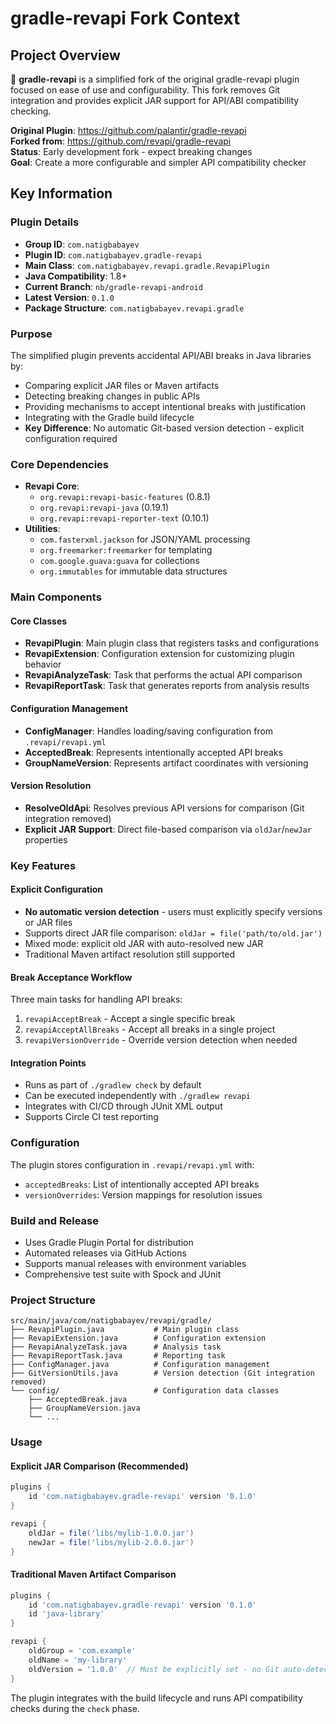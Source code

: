 # gradle-revapi Fork Context

## Project Overview
🚧 **gradle-revapi** is a simplified fork of the original gradle-revapi plugin focused on ease of use and configurability. This fork removes Git integration and provides explicit JAR support for API/ABI compatibility checking.

**Original Plugin**: https://github.com/palantir/gradle-revapi  
**Forked from**: https://github.com/revapi/gradle-revapi  
**Status**: Early development fork - expect breaking changes  
**Goal**: Create a more configurable and simpler API compatibility checker

## Key Information

### Plugin Details
- **Group ID**: `com.natigbabayev`
- **Plugin ID**: `com.natigbabayev.gradle-revapi`
- **Main Class**: `com.natigbabayev.revapi.gradle.RevapiPlugin`
- **Java Compatibility**: 1.8+
- **Current Branch**: `nb/gradle-revapi-android`
- **Latest Version**: `0.1.0`
- **Package Structure**: `com.natigbabayev.revapi.gradle`

### Purpose
The simplified plugin prevents accidental API/ABI breaks in Java libraries by:
- Comparing explicit JAR files or Maven artifacts
- Detecting breaking changes in public APIs
- Providing mechanisms to accept intentional breaks with justification
- Integrating with the Gradle build lifecycle
- **Key Difference**: No automatic Git-based version detection - explicit configuration required

### Core Dependencies
- **Revapi Core**: 
  - `org.revapi:revapi-basic-features` (0.8.1)
  - `org.revapi:revapi-java` (0.19.1)
  - `org.revapi:revapi-reporter-text` (0.10.1)
- **Utilities**:
  - `com.fasterxml.jackson` for JSON/YAML processing
  - `org.freemarker:freemarker` for templating
  - `com.google.guava:guava` for collections
  - `org.immutables` for immutable data structures

### Main Components

#### Core Classes
- **RevapiPlugin**: Main plugin class that registers tasks and configurations
- **RevapiExtension**: Configuration extension for customizing plugin behavior
- **RevapiAnalyzeTask**: Task that performs the actual API comparison
- **RevapiReportTask**: Task that generates reports from analysis results

#### Configuration Management
- **ConfigManager**: Handles loading/saving configuration from `.revapi/revapi.yml`
- **AcceptedBreak**: Represents intentionally accepted API breaks
- **GroupNameVersion**: Represents artifact coordinates with versioning

#### Version Resolution
- **ResolveOldApi**: Resolves previous API versions for comparison (Git integration removed)
- **Explicit JAR Support**: Direct file-based comparison via `oldJar`/`newJar` properties

### Key Features

#### Explicit Configuration
- **No automatic version detection** - users must explicitly specify versions or JAR files
- Supports direct JAR file comparison: `oldJar = file('path/to/old.jar')`
- Mixed mode: explicit old JAR with auto-resolved new JAR
- Traditional Maven artifact resolution still supported

#### Break Acceptance Workflow
Three main tasks for handling API breaks:
1. `revapiAcceptBreak` - Accept a single specific break
2. `revapiAcceptAllBreaks` - Accept all breaks in a single project
3. `revapiVersionOverride` - Override version detection when needed

#### Integration Points
- Runs as part of `./gradlew check` by default
- Can be executed independently with `./gradlew revapi`
- Integrates with CI/CD through JUnit XML output
- Supports Circle CI test reporting

### Configuration
The plugin stores configuration in `.revapi/revapi.yml` with:
- `acceptedBreaks`: List of intentionally accepted API breaks
- `versionOverrides`: Version mappings for resolution issues

### Build and Release
- Uses Gradle Plugin Portal for distribution
- Automated releases via GitHub Actions
- Supports manual releases with environment variables
- Comprehensive test suite with Spock and JUnit

### Project Structure
```
src/main/java/com/natigbabayev/revapi/gradle/
├── RevapiPlugin.java           # Main plugin class
├── RevapiExtension.java        # Configuration extension
├── RevapiAnalyzeTask.java      # Analysis task
├── RevapiReportTask.java       # Reporting task
├── ConfigManager.java          # Configuration management
├── GitVersionUtils.java        # Version detection (Git integration removed)
└── config/                     # Configuration data classes
    ├── AcceptedBreak.java
    ├── GroupNameVersion.java
    └── ...
```

### Usage

#### Explicit JAR Comparison (Recommended)
```gradle
plugins {
    id 'com.natigbabayev.gradle-revapi' version '0.1.0'
}

revapi {
    oldJar = file('libs/mylib-1.0.0.jar')
    newJar = file('libs/mylib-2.0.0.jar')
}
```

#### Traditional Maven Artifact Comparison
```gradle
plugins {
    id 'com.natigbabayev.gradle-revapi' version '0.1.0'
    id 'java-library'
}

revapi {
    oldGroup = 'com.example'
    oldName = 'my-library'
    oldVersion = '1.0.0'  // Must be explicitly set - no Git auto-detection
}
```

The plugin integrates with the build lifecycle and runs API compatibility checks during the `check` phase.